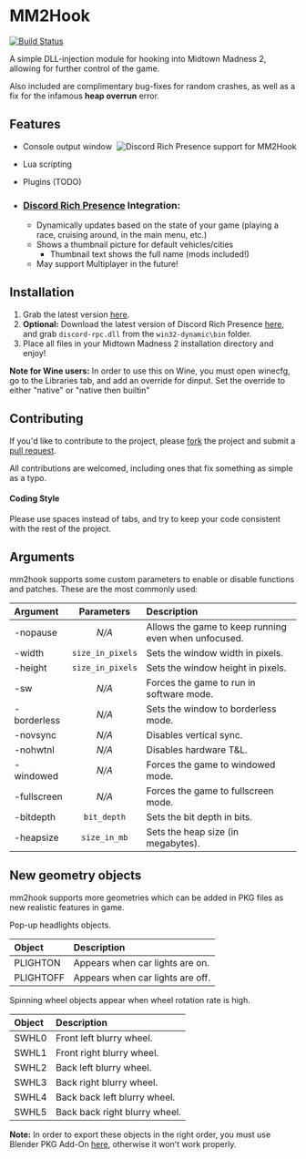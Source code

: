 MM2Hook
=======
[![Build Status](https://ci.appveyor.com/api/projects/status/github/Fireboyd78/mm2hook?branch=master&svg=true)](https://ci.appveyor.com/project/Fireboyd78/mm2hook)

A simple DLL-injection module for hooking into Midtown Madness 2, allowing for further control of the game.

Also included are complimentary bug-fixes for random crashes, as well as a fix for the infamous **heap overrun** error.

## Features
<img align="right" src="https://i.imgur.com/A5ZMdzB.png" alt="Discord Rich Presence support for MM2Hook" />

 * Console output window
 * Lua scripting
 * Plugins (TODO)
 
 * ### [Discord Rich Presence](https://discordapp.com/rich-presence) Integration:
   * Dynamically updates based on the state of your game (playing a race, cruising around, in the main menu, etc.)
   * Shows a thumbnail picture for default vehicles/cities
     - Thumbnail text shows the full name (mods included!)
   * May support Multiplayer in the future!
 
## Installation
1) Grab the latest version [here](https://ci.appveyor.com/project/Fireboyd78/mm2hook/build/artifacts).
2) **Optional:** Download the latest version of Discord Rich Presence [here](https://github.com/discordapp/discord-rpc/releases/latest), and grab `discord-rpc.dll` from the `win32-dynamic\bin` folder.
3) Place all files in your Midtown Madness 2 installation directory and enjoy!

**Note for Wine users:** In order to use this on Wine, you must open winecfg, go to the Libraries tab, and add an override for dinput. Set the override to either "native" or "native then builtin"
 
## Contributing
If you'd like to contribute to the project, please [fork](https://help.github.com/articles/about-forks/) the project and submit a [pull request](https://help.github.com/articles/about-pull-requests/).
 
All contributions are welcomed, including ones that fix something as simple as a typo.
 
#### Coding Style
Please use spaces instead of tabs, and try to keep your code consistent with the rest of the project.

## Arguments

mm2hook supports some custom parameters to enable or disable functions and patches. These are the most commonly used:

| Argument | Parameters | Description |
| :------- | :--------: | :---------- |
| -nopause | *N/A*      | Allows the game to keep running even when unfocused. |
| -width | `size_in_pixels` | Sets the window width in pixels. |
| -height | `size_in_pixels` | Sets the window height in pixels. |
| -sw | *N/A* | Forces the game to run in software mode. |
| -borderless | *N/A* | Sets the window to borderless mode. |
| -novsync | *N/A* | Disables vertical sync. |
| -nohwtnl | *N/A* | Disables hardware T&L. |
| -windowed | *N/A* | Forces the game to windowed mode. |
| -fullscreen | *N/A* | Forces the game to fullscreen mode. |
| -bitdepth | `bit_depth` | Sets the bit depth in bits. |
| -heapsize | `size_in_mb` | Sets the heap size (in megabytes). |

## New geometry objects

mm2hook supports more geometries which can be added in PKG files as new realistic features in game.

Pop-up headlights objects.

| Object | Description |
| :------- | :---------|
| PLIGHTON | Appears when car lights are on. |
| PLIGHTOFF | Appears when car lights are off. |

Spinning wheel objects appear when wheel rotation rate is high.

| Object | Description |
| :------- | :---------|
| SWHL0 | Front left blurry wheel. |
| SWHL1 | Front right blurry wheel. |
| SWHL2 | Back left blurry wheel. |
| SWHL3 | Back right blurry wheel. |
| SWHL4 | Back back left blurry wheel. |
| SWHL5| Back back right blurry wheel. |

**Note:**
In order to export these objects in the right order, you must use Blender PKG Add-On [here](https://github.com/Dummiesman/PKGImportExport), otherwise it won't work properly.
